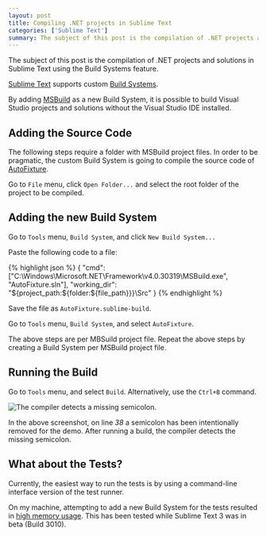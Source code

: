 ```yaml
---
layout: post
title: Compiling .NET projects in Sublime Text
categories: ['Sublime Text']
summary: The subject of this post is the compilation of .NET projects and solutions in Sublime Text using the Build Systems feature.
---
```


<p class="message">The subject of this post is the compilation of .NET projects and solutions in Sublime Text using the Build Systems feature.</p>

[Sublime Text](http://www.sublimetext.com/) supports custom [Build Systems](http://docs.sublimetext.info/en/latest/file_processing/build_systems.html).

By adding [MSBuild](http://msdn.microsoft.com/en-us/library/wea2sca5.aspx) as a new Build System, it is possible to build Visual Studio projects and solutions without the Visual Studio IDE installed.

## Adding the Source Code

<p class="message">The following steps require a folder with MSBuild project files. In order to be pragmatic, the custom Build System is going to compile the source code of <a href="https://github.com/AutoFixture/AutoFixture">AutoFixture</a>.</p>

Go to `File` menu, click `Open Folder...` and select the root folder of the project to be compiled.

## Adding the new Build System

Go to `Tools` menu, `Build System`, and click `New Build System...`

Paste the following code to a file:

{% highlight json %}
{
    "cmd": ["C:\\Windows\\Microsoft.NET\\Framework\\v4.0.30319\\MSBuild.exe", "AutoFixture.sln"],
    "working_dir": "${project_path:${folder:${file_path}}}\\Src"
}
{% endhighlight %}

Save the file as `AutoFixture.sublime-build`.

Go to `Tools` menu, `Build System`, and select `AutoFixture`.

<p class="message">The above steps are per MBSuild project file. Repeat the above steps by creating a Build System per MSBuild project file.</p>

## Running the Build

Go to `Tools` menu, and select `Build`. Alternatively, use the `Ctrl+B` command.

<p><img src="http://farm9.staticflickr.com/8371/8454681575_f36c89b618_o.png" alt="The compiler detects a missing semicolon."/></p>

In the above screenshot, on line *38* a semicolon has been intentionally removed for the demo. After running a build, the compiler detects the missing semicolon.

## What about the Tests?

Currently, the easiest way to run the tests is by using a command-line interface version of the test runner.

<p class="message">On my machine, attempting to add a new Build System for the tests resulted in <a href="https://twitter.com/nikosbaxevanis/status/298701966945693696">high memory usage</a>. This has been tested while Sublime Text 3 was in beta (Build 3010).</p>